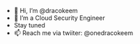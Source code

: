 - 👋 Hi, I’m @dracokeem
- 👀 I’m a Cloud Security Engineer
- Stay tuned
- 📫 Reach me via twiiter: @onedracokeem

<!---
dracokeem/dracokeem is a ✨ special ✨ repository because its `README.md` (this file) appears on your GitHub profile.
You can click the Preview link to take a look at your changes.
--->
